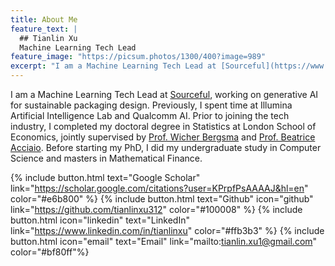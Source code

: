 ```yaml
---
title: About Me
feature_text: |
  ## Tianlin Xu
  Machine Learning Tech Lead 
feature_image: "https://picsum.photos/1300/400?image=989"
excerpt: "I am a Machine Learning Tech Lead at [Sourceful](https://www.sourceful.com/), working on generative AI for sustainable packaging design. Previously, I spent time at Illumina Artificial Intelligence Lab and Qualcomm AI. Prior to joining the tech industry, I completed my doctoral degree in Statistics at London School of Economics, jointly supervised by [Prof. Wicher Bergsma](https://www.lse.ac.uk/statistics/people/wicher-bergsma) and [Prof. Beatrice Acciaio](http://beatrice-acciaio.net/). Before starting my PhD, I did my undergraduate study in Computer Science and masters in Mathematical Finance. "
---
```


I am a Machine Learning Tech Lead at [Sourceful](https://www.sourceful.com/), working on generative AI for sustainable packaging design. Previously, I spent time at Illumina Artificial Intelligence Lab and Qualcomm AI. Prior to joining the tech industry, I completed my doctoral degree in Statistics at London School of Economics, jointly supervised by [Prof. Wicher Bergsma](https://www.lse.ac.uk/statistics/people/wicher-bergsma) and [Prof. Beatrice Acciaio](http://beatrice-acciaio.net/). Before starting my PhD, I did my undergraduate study in Computer Science and masters in Mathematical Finance. 

{% include button.html text="Google Scholar" link="https://scholar.google.com/citations?user=KPrpfPsAAAAJ&hl=en" color="#e6b800" %} {% include button.html text="Github" icon="github" link="https://github.com/tianlinxu312" color="#100008" %} {% include button.html icon="linkedin" text="LinkedIn" link="https://www.linkedin.com/in/tianlinxu" color="#ffb3b3" %} {% include button.html icon="email" text="Email" link="mailto:tianlin.xu1@gmail.com" color="#bf80ff"%}

<!--- {% include button.html text="Twitter" icon="twitter" link="https://twitter.com/linylinx" color="#0d94e7" %} --->

<!-- # News

01 August 2022 -- I started my new position as a Senior Deep Learning Scientist at Illumina. 

19 May 2022 - I successfully defended my PhD thesis!
 
11 Apr 2022 - Started my internship at Qualcomm AI Research Amsterdam on the topic of generative compression. 

01 Dec 2021 - Our paper [SPATE-GAN: Improved Generative Modeling of Dynamic Spatio-Temporal Patterns with an Autoregressive Embedding Loss](https://arxiv.org/pdf/2109.15044.pdf) was accepted for presentation by AAAI.  

02 Nov 2021 - Our paper [Double Generative Adversarial Networks for Conditional Independence Testing](https://arxiv.org/pdf/2006.02615.pdf) was accepted by JMLR.   -->
